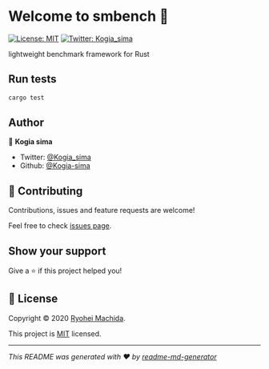 # Welcome to smbench 👋
[![License: MIT](https://img.shields.io/badge/License-MIT-yellow.svg)](https://github.com/Kogia-sima/smbench/blob/master/LICENSE)
[![Twitter: Kogia\_sima](https://img.shields.io/twitter/follow/Kogia\_sima.svg?style=social)](https://twitter.com/Kogia\_sima)

lightweight benchmark framework for Rust

## Run tests

```sh
cargo test
```

## Author

👤 **Kogia sima**

* Twitter: [@Kogia\_sima](https://twitter.com/Kogia\_sima)
* Github: [@Kogia-sima](https://github.com/Kogia-sima)

## 🤝 Contributing

Contributions, issues and feature requests are welcome!

Feel free to check [issues page](https://github.com/Kogia-sima/smbench/issues). 

## Show your support

Give a ⭐️ if this project helped you!


## 📝 License

Copyright © 2020 [Ryohei Machida](https://github.com/Kogia-sima).

This project is [MIT](https://github.com/Kogia-sima/smbench/blob/master/LICENSE) licensed.

***
_This README was generated with ❤️ by [readme-md-generator](https://github.com/kefranabg/readme-md-generator)_
